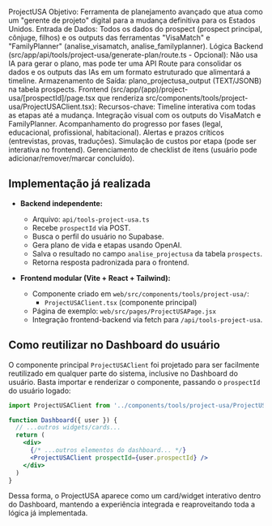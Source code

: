 ProjectUSA
Objetivo: Ferramenta de planejamento avançado que atua como um "gerente de projeto" digital para a mudança definitiva para os Estados Unidos.
Entrada de Dados: Todos os dados do prospect (prospect principal, cônjuge, filhos) e os outputs das ferramentas "VisaMatch" e "FamilyPlanner" (analise_visamatch, analise_familyplanner).
Lógica Backend (src/app/api/tools/project-usa/generate-plan/route.ts - Opcional):
Não usa IA para gerar o plano, mas pode ter uma API Route para consolidar os dados e os outputs das IAs em um formato estruturado que alimentará a timeline.
Armazenamento de Saída: plano_projectusa_output (TEXT/JSONB) na tabela prospects.
Frontend (src/app/(app)/project-usa/[prospectId]/page.tsx que renderiza src/components/tools/project-usa/ProjectUSAClient.tsx):
Recursos-chave:
Timeline interativa com todas as etapas até a mudança.
Integração visual com os outputs do VisaMatch e FamilyPlanner.
Acompanhamento do progresso por fases (legal, educacional, profissional, habitacional).
Alertas e prazos críticos (entrevistas, provas, traduções).
Simulação de custos por etapa (pode ser interativa no frontend).
Gerenciamento de checklist de itens (usuário pode adicionar/remover/marcar concluído).

## Implementação já realizada

- **Backend independente:**
  - Arquivo: `api/tools-project-usa.ts`
  - Recebe `prospectId` via POST.
  - Busca o perfil do usuário no Supabase.
  - Gera plano de vida e etapas usando OpenAI.
  - Salva o resultado no campo `analise_projectusa` da tabela `prospects`.
  - Retorna resposta padronizada para o frontend.

- **Frontend modular (Vite + React + Tailwind):**
  - Componente criado em `web/src/components/tools/project-usa/`:
    - `ProjectUSAClient.tsx` (componente principal)
  - Página de exemplo: `web/src/pages/ProjectUSAPage.jsx`
  - Integração frontend-backend via fetch para `/api/tools-project-usa`.

## Como reutilizar no Dashboard do usuário

O componente principal `ProjectUSAClient` foi projetado para ser facilmente reutilizado em qualquer parte do sistema, inclusive no Dashboard do usuário. Basta importar e renderizar o componente, passando o `prospectId` do usuário logado:

```jsx
import ProjectUSAClient from '../components/tools/project-usa/ProjectUSAClient'

function Dashboard({ user }) {
  // ...outros widgets/cards...
  return (
    <div>
      {/* ...outros elementos do dashboard... */}
      <ProjectUSAClient prospectId={user.prospectId} />
    </div>
  )
}
```

Dessa forma, o ProjectUSA aparece como um card/widget interativo dentro do Dashboard, mantendo a experiência integrada e reaproveitando toda a lógica já implementada.